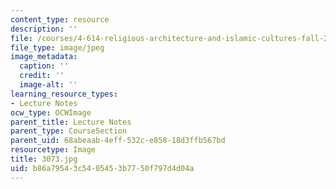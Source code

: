 ```yaml
---
content_type: resource
description: ''
file: /courses/4-614-religious-architecture-and-islamic-cultures-fall-2002/b86a79543c5405453b7750f797d4d04a_3073.jpg
file_type: image/jpeg
image_metadata:
  caption: ''
  credit: ''
  image-alt: ''
learning_resource_types:
- Lecture Notes
ocw_type: OCWImage
parent_title: Lecture Notes
parent_type: CourseSection
parent_uid: 68abeaab-4eff-532c-e858-18d3ffb567bd
resourcetype: Image
title: 3073.jpg
uid: b86a7954-3c54-0545-3b77-50f797d4d04a
---
```

